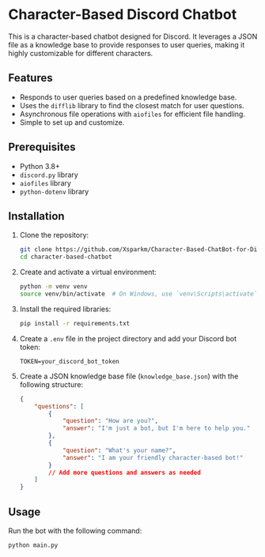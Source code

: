 # Character-Based Discord Chatbot

This is a character-based chatbot designed for Discord. It leverages a JSON file as a knowledge base to provide responses to user queries, making it highly customizable for different characters.

## Features

- Responds to user queries based on a predefined knowledge base.
- Uses the `difflib` library to find the closest match for user questions.
- Asynchronous file operations with `aiofiles` for efficient file handling.
- Simple to set up and customize.

## Prerequisites

- Python 3.8+
- `discord.py` library
- `aiofiles` library
- `python-dotenv` library

## Installation

1. Clone the repository:
    ```bash
    git clone https://github.com/Xsparkm/Character-Based-ChatBot-for-Discord.git
    cd character-based-chatbot
    ```

2. Create and activate a virtual environment:
    ```bash
    python -m venv venv
    source venv/bin/activate  # On Windows, use `venv\Scripts\activate`
    ```

3. Install the required libraries:
    ```bash
    pip install -r requirements.txt
    ```

4. Create a `.env` file in the project directory and add your Discord bot token:
    ```env
    TOKEN=your_discord_bot_token
    ```

5. Create a JSON knowledge base file (`knowledge_base.json`) with the following structure:
    ```json
    {
        "questions": [
            {
                "question": "How are you?",
                "answer": "I'm just a bot, but I'm here to help you."
            },
            {
                "question": "What's your name?",
                "answer": "I am your friendly character-based bot!"
            }
            // Add more questions and answers as needed
        ]
    }
    ```

## Usage

Run the bot with the following command:
```bash
python main.py
